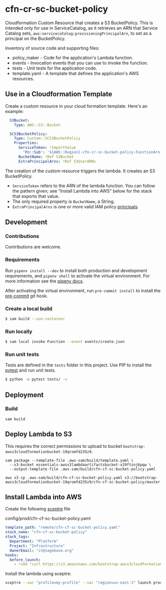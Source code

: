 # cfn-cr-sc-bucket-policy

Cloudformation Custom Resource that creates a S3 BucketPolicy. This is intended
only for use in ServiceCatalog, as it retrieves an ARN that Service Catalog sets,
`aws:servicecatalog:provisioningPrincipalArn`, to set as a principal on the
BucketPolicy.

Inventory of source code and supporting files:

- policy_maker - Code for the application's Lambda function.
- events - Invocation events that you can use to invoke the function.
- tests - Unit tests for the application code.
- template.yaml - A template that defines the application's AWS resources.

## Use in a Cloudformation Template
Create a custom resource in your cloud formation template. Here's an example:
```yaml
  S3Bucket:
    Type: AWS::S3::Bucket

  SCS3BucketPolicy:
    Type: Custom::SCS3BucketPolicy
    Properties:
      ServiceToken: !ImportValue
        'Fn::Sub': '${AWS::Region}-cfn-cr-sc-bucket-policy-FunctionArn'
      BucketName: !Ref S3Bucket
      ExtraPrincipalArns: !Ref S3UserARNs
```

The creation of the custom resource triggers the lambda. It creates an S3
BucketPolicy.
* `ServiceToken` refers to the ARN of the lambda function. You can follow the pattern given; see "Install Lambda into AWS" below for the stack that exports that value.
* The only required property is `BucketName`, a String.
* `ExtraPrincipalArns` is one or more valid IAM policy [principals](https://docs.aws.amazon.com/IAM/latest/UserGuide/reference_policies_elements_principal.html).

## Development

### Contributions
Contributions are welcome.

### Requirements
Run `pipenv install --dev` to install both production and development
requirements, and `pipenv shell` to activate the virtual environment. For more
information see the [pipenv docs](https://pipenv.pypa.io/en/latest/).

After activating the virtual environment, run `pre-commit install` to install
the [pre-commit](https://pre-commit.com/) git hook.

### Create a local build

```bash
$ sam build --use-container
```

### Run locally

```bash
$ sam local invoke Function --event events/create.json
```

### Run unit tests
Tests are defined in the `tests` folder in this project. Use PIP to install the
[pytest](https://docs.pytest.org/en/latest/) and run unit tests.

```bash
$ python -m pytest tests/ -v
```

## Deployment

### Build

```shell script
sam build
```

## Deploy Lambda to S3
This requires the correct permissions to upload to bucket
`bootstrap-awss3cloudformationbucket-19qromfd235z9`.

```shell script
sam package --template-file .aws-sam/build/template.yaml \
  --s3-bucket essentials-awss3lambdaartifactsbucket-x29ftznj6pqw \
  --output-template-file .aws-sam/build/cfn-cf-sc-bucket-policy.yaml

aws s3 cp .aws-sam/build/cfn-cf-sc-bucket-policy.yaml s3://bootstrap-awss3cloudformationbucket-19qromfd235z9/cfn-cf-sc-bucket-policy/master
```

## Install Lambda into AWS
Create the following [sceptre](https://github.com/Sceptre/sceptre) file

config/prod/cfn-cf-sc-bucket-policy.yaml
```yaml
template_path: "remote/cfn-cf-sc-bucket-policy.yaml"
stack_name: "cfn-cf-sc-bucket-policy"
stack_tags:
  Department: "Platform"
  Project: "Infrastructure"
  OwnerEmail: "it@sagebase.org"
hooks:
  before_launch:
    - !cmd "curl https://s3.amazonaws.com/bootstrap-awss3cloudformationbucket-19qromfd235z9/cfn-cf-sc-bucket-policy/master/cfn-cf-sc-bucket-policy.yaml --create-dirs -o templates/remote/cfn-cf-sc-bucket-policy.yaml"
```

Install the lambda using sceptre:
```bash script
sceptre --var "profile=my-profile" --var "region=us-east-1" launch prod/cfn-cf-sc-bucket-policy
```
